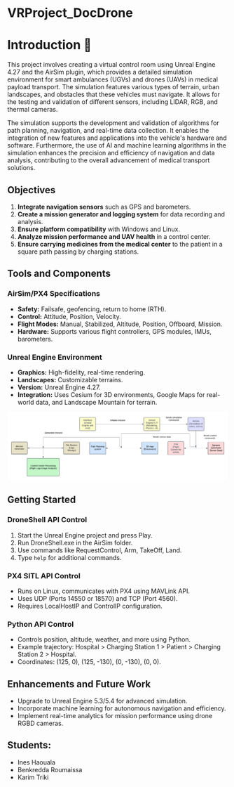 # VRProject_DocDrone


# Introduction 🚀

This project involves creating a virtual control room using Unreal Engine 4.27 and the AirSim plugin, which provides a detailed simulation environment for smart ambulances (UGVs) and drones (UAVs) in medical payload transport. The simulation features various types of terrain, urban landscapes, and obstacles that these vehicles must navigate. It allows for the testing and validation of different sensors, including LIDAR, RGB, and thermal cameras.

The simulation supports the development and validation of algorithms for path planning, navigation, and real-time data collection. It enables the integration of new features and applications into the vehicle's hardware and software. Furthermore, the use of AI and machine learning algorithms in the simulation enhances the precision and efficiency of navigation and data analysis, contributing to the overall advancement of medical transport solutions.


## Objectives

1. **Integrate navigation sensors** such as GPS and barometers.
2. **Create a mission generator and logging system** for data recording and analysis.
3. **Ensure platform compatibility** with Windows and Linux.
4. **Analyze mission performance and UAV health** in a control center.
5. **Ensure carrying medicines from the medical center** to the patient in a square path passing by charging stations.

## Tools and Components

### AirSim/PX4 Specifications

- **Safety:** Failsafe, geofencing, return to home (RTH).
- **Control:** Attitude, Position, Velocity.
- **Flight Modes:** Manual, Stabilized, Altitude, Position, Offboard, Mission.
- **Hardware:** Supports various flight controllers, GPS modules, IMUs, barometers.

### Unreal Engine Environment

- **Graphics:** High-fidelity, real-time rendering.
- **Landscapes:** Customizable terrains.
- **Version:** Unreal Engine 4.27.
- **Integration:** Uses Cesium for 3D environments, Google Maps for real-world data, and Landscape Mountain for terrain.


![Flowchart](dronefinal.png)

## Getting Started

### DroneShell API Control

1. Start the Unreal Engine project and press Play.
2. Run DroneShell.exe in the AirSim folder.
3. Use commands like RequestControl, Arm, TakeOff, Land.
4. Type `help` for additional commands.

### PX4 SITL API Control

- Runs on Linux, communicates with PX4 using MAVLink API.
- Uses UDP (Ports 14550 or 18570) and TCP (Port 4560).
- Requires LocalHostIP and ControlIP configuration.

### Python API Control

- Controls position, altitude, weather, and more using Python.
- Example trajectory: Hospital > Charging Station 1 > Patient > Charging Station 2 > Hospital.
- Coordinates: (125, 0), (125, -130), (0, -130), (0, 0).

## Enhancements and Future Work
- Upgrade to Unreal Engine 5.3/5.4 for advanced simulation.
- Incorporate machine learning for autonomous navigation and efficiency.
- Implement real-time analytics for mission performance using drone RGBD cameras.

## Students:

- Ines Haouala
- Benkredda Roumaissa
- Karim Triki
